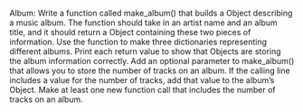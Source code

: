 Album: Write a function called make_album() that builds a Object describing a music album. 
The function should take in an artist name and an album title, and it should return a Object containing these two pieces of information. 
Use the function to make three dictionaries representing different albums. 
Print each return value to show that Objects are storing the album information correctly. 
Add an optional parameter to make_album() that allows you to store the number of tracks on an album. 
If the calling line includes a value for the number of tracks, add that value to the album’s Object.
 Make at least one new function call that includes the number of tracks on an album.